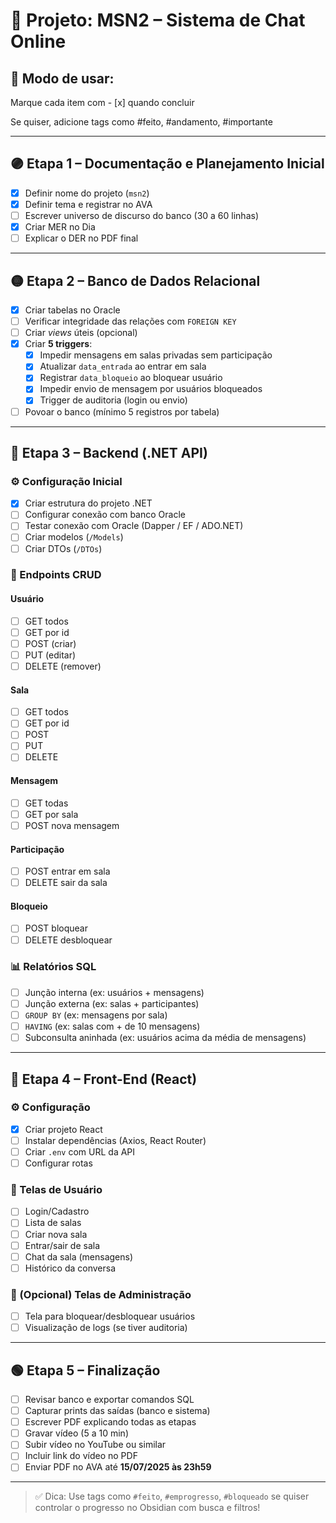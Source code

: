# 📁 Projeto: MSN2 – Sistema de Chat Online

## 🧠 Modo de usar:

Marque cada item com - [x] quando concluir

Se quiser, adicione tags como #feito, #andamento, #importante

---

## 🟣 Etapa 1 – Documentação e Planejamento Inicial

- [x] Definir nome do projeto (`msn2`)
- [x] Definir tema e registrar no AVA
- [ ] Escrever universo de discurso do banco (30 a 60 linhas)
- [x] Criar MER no Dia
- [ ] Explicar o DER no PDF final

---

## 🟡 Etapa 2 – Banco de Dados Relacional

- [x] Criar tabelas no Oracle
- [ ] Verificar integridade das relações com `FOREIGN KEY`
- [ ] Criar *views* úteis (opcional)
- [x] Criar **5 triggers**:
  - [x] Impedir mensagens em salas privadas sem participação
  - [x] Atualizar `data_entrada` ao entrar em sala
  - [x] Registrar `data_bloqueio` ao bloquear usuário
  - [x] Impedir envio de mensagem por usuários bloqueados
  - [x] Trigger de auditoria (login ou envio)
- [ ] Povoar o banco (mínimo 5 registros por tabela)

---

## 🔵 Etapa 3 – Backend (.NET API)

### ⚙️ Configuração Inicial

- [x] Criar estrutura do projeto .NET
- [ ] Configurar conexão com banco Oracle
- [ ] Testar conexão com Oracle (Dapper / EF / ADO.NET)
- [ ] Criar modelos (`/Models`)
- [ ] Criar DTOs (`/DTOs`)

### 🔁 Endpoints CRUD

#### Usuário
- [ ] GET todos
- [ ] GET por id
- [ ] POST (criar)
- [ ] PUT (editar)
- [ ] DELETE (remover)

#### Sala
- [ ] GET todos
- [ ] GET por id
- [ ] POST
- [ ] PUT
- [ ] DELETE

#### Mensagem
- [ ] GET todas
- [ ] GET por sala
- [ ] POST nova mensagem

#### Participação
- [ ] POST entrar em sala
- [ ] DELETE sair da sala

#### Bloqueio
- [ ] POST bloquear
- [ ] DELETE desbloquear

### 📊 Relatórios SQL

- [ ] Junção interna (ex: usuários + mensagens)
- [ ] Junção externa (ex: salas + participantes)
- [ ] `GROUP BY` (ex: mensagens por sala)
- [ ] `HAVING` (ex: salas com + de 10 mensagens)
- [ ] Subconsulta aninhada (ex: usuários acima da média de mensagens)

---

## 🔴 Etapa 4 – Front-End (React)

### ⚙️ Configuração

- [x] Criar projeto React
- [ ] Instalar dependências (Axios, React Router)
- [ ] Criar `.env` com URL da API
- [ ] Configurar rotas

### 👤 Telas de Usuário

- [ ] Login/Cadastro
- [ ] Lista de salas
- [ ] Criar nova sala
- [ ] Entrar/sair de sala
- [ ] Chat da sala (mensagens)
- [ ] Histórico da conversa

### 🔐 (Opcional) Telas de Administração

- [ ] Tela para bloquear/desbloquear usuários
- [ ] Visualização de logs (se tiver auditoria)

---

## 🟢 Etapa 5 – Finalização

- [ ] Revisar banco e exportar comandos SQL
- [ ] Capturar prints das saídas (banco e sistema)
- [ ] Escrever PDF explicando todas as etapas
- [ ] Gravar vídeo (5 a 10 min)
- [ ] Subir vídeo no YouTube ou similar
- [ ] Incluir link do vídeo no PDF
- [ ] Enviar PDF no AVA até **15/07/2025 às 23h59**

---

> ✅ Dica: Use tags como `#feito`, `#emprogresso`, `#bloqueado` se quiser controlar o progresso no Obsidian com busca e filtros!
